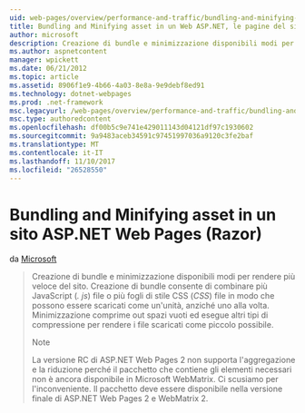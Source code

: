 ```yaml
---
uid: web-pages/overview/performance-and-traffic/bundling-and-minifying-assets-in-an-aspnet-web-pages-razor-site
title: Bundling and Minifying asset in un Web ASP.NET, le pagine del sito (Razor) | Documenti Microsoft
author: microsoft
description: Creazione di bundle e minimizzazione disponibili modi per rendere più veloce del sito. Creazione di bundle consente di combinare più file JavaScript (js) o più fogli di stile CSS (...
ms.author: aspnetcontent
manager: wpickett
ms.date: 06/21/2012
ms.topic: article
ms.assetid: 8906f1e9-4b66-4a03-8e8a-9e9debf8ed91
ms.technology: dotnet-webpages
ms.prod: .net-framework
msc.legacyurl: /web-pages/overview/performance-and-traffic/bundling-and-minifying-assets-in-an-aspnet-web-pages-razor-site
msc.type: authoredcontent
ms.openlocfilehash: df00b5c9e741e429011143d04121df97c1930602
ms.sourcegitcommit: 9a9483aceb34591c97451997036a9120c3fe2baf
ms.translationtype: MT
ms.contentlocale: it-IT
ms.lasthandoff: 11/10/2017
ms.locfileid: "26528550"
---
```

<a name="bundling-and-minifying-assets-in-an-aspnet-web-pages-razor-site"></a>Bundling and Minifying asset in un sito ASP.NET Web Pages (Razor)
====================
da [Microsoft](https://github.com/microsoft)

> Creazione di bundle e minimizzazione disponibili modi per rendere più veloce del sito. Creazione di bundle consente di combinare più JavaScript (*. js*) file o più fogli di stile CSS (*CSS*) file in modo che possono essere scaricati come un'unità, anziché uno alla volta. Minimizzazione comprime out spazi vuoti ed esegue altri tipi di compressione per rendere i file scaricati come piccolo possibile.
> 
> > [!NOTE]
> > La versione RC di ASP.NET Web Pages 2 non supporta l'aggregazione e la riduzione perché il pacchetto che contiene gli elementi necessari non è ancora disponibile in Microsoft WebMatrix. Ci scusiamo per l'inconveniente. Il pacchetto deve essere disponibile nella versione finale di ASP.NET Web Pages 2 e WebMatrix 2.
